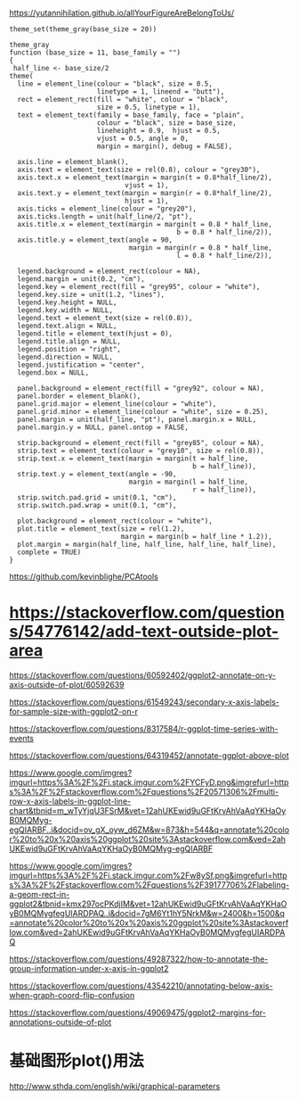 https://yutannihilation.github.io/allYourFigureAreBelongToUs/


```
theme_set(theme_gray(base_size = 20))

```
```
theme_gray
function (base_size = 11, base_family = "") 
{
 half_line <- base_size/2
theme(
  line = element_line(colour = "black", size = 0.5, 
                      linetype = 1, lineend = "butt"), 
  rect = element_rect(fill = "white", colour = "black",
                      size = 0.5, linetype = 1),
  text = element_text(family = base_family, face = "plain",
                      colour = "black", size = base_size,
                      lineheight = 0.9,  hjust = 0.5,
                      vjust = 0.5, angle = 0, 
                      margin = margin(), debug = FALSE), 
  
  axis.line = element_blank(), 
  axis.text = element_text(size = rel(0.8), colour = "grey30"),
  axis.text.x = element_text(margin = margin(t = 0.8*half_line/2), 
                             vjust = 1), 
  axis.text.y = element_text(margin = margin(r = 0.8*half_line/2),
                             hjust = 1),
  axis.ticks = element_line(colour = "grey20"), 
  axis.ticks.length = unit(half_line/2, "pt"), 
  axis.title.x = element_text(margin = margin(t = 0.8 * half_line,
                                          b = 0.8 * half_line/2)),
  axis.title.y = element_text(angle = 90, 
                              margin = margin(r = 0.8 * half_line,
                                          l = 0.8 * half_line/2)),
  
  legend.background = element_rect(colour = NA), 
  legend.margin = unit(0.2, "cm"), 
  legend.key = element_rect(fill = "grey95", colour = "white"),
  legend.key.size = unit(1.2, "lines"), 
  legend.key.height = NULL,
  legend.key.width = NULL, 
  legend.text = element_text(size = rel(0.8)),
  legend.text.align = NULL,
  legend.title = element_text(hjust = 0), 
  legend.title.align = NULL, 
  legend.position = "right", 
  legend.direction = NULL,
  legend.justification = "center", 
  legend.box = NULL, 
  
  panel.background = element_rect(fill = "grey92", colour = NA),
  panel.border = element_blank(), 
  panel.grid.major = element_line(colour = "white"), 
  panel.grid.minor = element_line(colour = "white", size = 0.25), 
  panel.margin = unit(half_line, "pt"), panel.margin.x = NULL, 
  panel.margin.y = NULL, panel.ontop = FALSE, 
  
  strip.background = element_rect(fill = "grey85", colour = NA),
  strip.text = element_text(colour = "grey10", size = rel(0.8)),
  strip.text.x = element_text(margin = margin(t = half_line,
                                              b = half_line)), 
  strip.text.y = element_text(angle = -90, 
                              margin = margin(l = half_line, 
                                              r = half_line)),
  strip.switch.pad.grid = unit(0.1, "cm"),
  strip.switch.pad.wrap = unit(0.1, "cm"), 
  
  plot.background = element_rect(colour = "white"), 
  plot.title = element_text(size = rel(1.2), 
                            margin = margin(b = half_line * 1.2)),
  plot.margin = margin(half_line, half_line, half_line, half_line),
  complete = TRUE)
}
```


https://github.com/kevinblighe/PCAtools


# https://stackoverflow.com/questions/54776142/add-text-outside-plot-area

https://stackoverflow.com/questions/60592402/ggplot2-annotate-on-y-axis-outside-of-plot/60592639


https://stackoverflow.com/questions/61549243/secondary-x-axis-labels-for-sample-size-with-ggplot2-on-r


https://stackoverflow.com/questions/8317584/r-ggplot-time-series-with-events


https://stackoverflow.com/questions/64319452/annotate-ggplot-above-plot

https://www.google.com/imgres?imgurl=https%3A%2F%2Fi.stack.imgur.com%2FYCFyD.png&imgrefurl=https%3A%2F%2Fstackoverflow.com%2Fquestions%2F20571306%2Fmulti-row-x-axis-labels-in-ggplot-line-chart&tbnid=m_wTyYjqU3FSrM&vet=12ahUKEwid9uGFtKrvAhVaAqYKHaOyB0MQMyg-egQIARBF..i&docid=ov_gX_oyw_d6ZM&w=873&h=544&q=annotate%20color%20to%20x%20axis%20ggplot%20site%3Astackoverflow.com&ved=2ahUKEwid9uGFtKrvAhVaAqYKHaOyB0MQMyg-egQIARBF


https://www.google.com/imgres?imgurl=https%3A%2F%2Fi.stack.imgur.com%2Fw8ySf.png&imgrefurl=https%3A%2F%2Fstackoverflow.com%2Fquestions%2F39177706%2Flabeling-a-geom-rect-in-ggplot2&tbnid=kmx297ocPKdjIM&vet=12ahUKEwid9uGFtKrvAhVaAqYKHaOyB0MQMygfegUIARDPAQ..i&docid=7gM6Yt1hY5NrkM&w=2400&h=1500&q=annotate%20color%20to%20x%20axis%20ggplot%20site%3Astackoverflow.com&ved=2ahUKEwid9uGFtKrvAhVaAqYKHaOyB0MQMygfegUIARDPAQ


https://stackoverflow.com/questions/49287322/how-to-annotate-the-group-information-under-x-axis-in-ggplot2

https://stackoverflow.com/questions/43542210/annotating-below-axis-when-graph-coord-flip-confusion


https://stackoverflow.com/questions/49069475/ggplot2-margins-for-annotations-outside-of-plot


# 基础图形plot()用法
http://www.sthda.com/english/wiki/graphical-parameters
